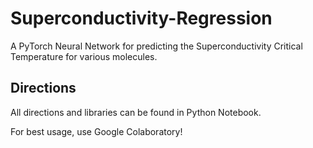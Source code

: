 # Superconductivity-Regression
A PyTorch Neural Network for predicting the Superconductivity Critical Temperature for various molecules. 

## Directions
All directions and libraries can be found in Python Notebook.

For best usage, use Google Colaboratory!
